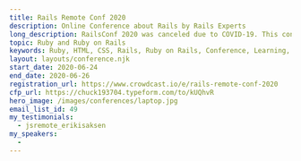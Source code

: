 ```yaml
---
title: Rails Remote Conf 2020
description: Online Conference about Rails by Rails Experts
long_description: RailsConf 2020 was canceled due to COVID-19. This conference is designed to provide the training and interaction without the risk of being in person. 
topic: Ruby and Ruby on Rails
keywords: Ruby, HTML, CSS, Rails, Ruby on Rails, Conference, Learning, Keeping Current
layout: layouts/conference.njk
start_date: 2020-06-24
end_date: 2020-06-26
registration_url: https://www.crowdcast.io/e/rails-remote-conf-2020
cfp_url: https://chuck193704.typeform.com/to/kUQhvR
hero_image: /images/conferences/laptop.jpg
email_list_id: 49
my_testimonials:
  - jsremote_erikisaksen
my_speakers:
  - 
---
```


